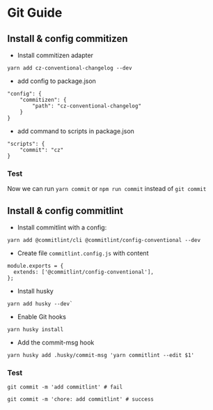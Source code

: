# Git Guide


## Install & config commitizen
- Install commitizen adapter
```
yarn add cz-conventional-changelog --dev
```

- add config to package.json
```
"config": {
	"commitizen": {
		"path": "cz-conventional-changelog"
	}
}
```

- add command to scripts in package.json
```
"scripts": {
    "commit": "cz"
}
```

### Test 
Now we can run `yarn commit` or `npm run commit` instead of `git commit`


## Install & config commitlint

- Install commitlint with a config:
```
yarn add @commitlint/cli @commitlint/config-conventional --dev
```

- Create file `commitlint.config.js` with content
```
module.exports = {
  extends: ['@commitlint/config-conventional'],
};
```

- Install husky
```
yarn add husky --dev`
```

- Enable Git hooks
```
yarn husky install
```

- Add the commit-msg hook
```
yarn husky add .husky/commit-msg 'yarn commitlint --edit $1'
```

### Test 

```
git commit -m 'add commitlint' # fail
```

```
git commit -m 'chore: add commitlint' # success
```
